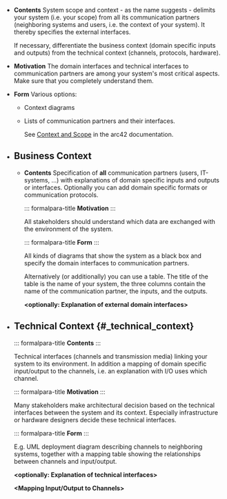 - **Contents**
  System scope and context - as the name suggests - delimits your system (i.e. your scope) from all its communication partners (neighboring systems and users, i.e. the context of your system). It thereby specifies the external interfaces.
    
  If necessary, differentiate the business context (domain specific inputs and outputs) from the technical context (channels, protocols, hardware).
- **Motivation**
  The domain interfaces and technical interfaces to communication partners are among your system's most critical aspects. Make sure that you completely understand them.
- **Form**
  Various options:
	- Context diagrams
	- Lists of communication partners and their interfaces.
	    
	  See [Context and Scope](https://docs.arc42.org/section-3/) in the arc42 documentation.
- ## Business Context
	- **Contents**
	  Specification of **all** communication partners (users, IT-systems, ...) with explanations of domain specific inputs and outputs or interfaces. Optionally you can add domain specific formats or communication protocols.
	    
	  ::: formalpara-title
	  **Motivation**
	  :::
	    
	  All stakeholders should understand which data are exchanged with the
	  environment of the system.
	    
	  ::: formalpara-title
	  **Form**
	  :::
	    
	  All kinds of diagrams that show the system as a black box and specify
	  the domain interfaces to communication partners.
	    
	  Alternatively (or additionally) you can use a table. The title of the
	  table is the name of your system, the three columns contain the name of
	  the communication partner, the inputs, and the outputs.
	    
	  **<Diagram or Table>**
	    
	  **<optionally: Explanation of external domain interfaces>**
- ## Technical Context {#_technical_context}
    
  ::: formalpara-title
  **Contents**
  :::
    
  Technical interfaces (channels and transmission media) linking your
  system to its environment. In addition a mapping of domain specific
  input/output to the channels, i.e. an explanation with I/O uses which
  channel.
    
  ::: formalpara-title
  **Motivation**
  :::
    
  Many stakeholders make architectural decision based on the technical
  interfaces between the system and its context. Especially infrastructure
  or hardware designers decide these technical interfaces.
    
  ::: formalpara-title
  **Form**
  :::
    
  E.g. UML deployment diagram describing channels to neighboring systems,
  together with a mapping table showing the relationships between channels
  and input/output.
    
  **<Diagram or Table>**
    
  **<optionally: Explanation of technical interfaces>**
    
  **<Mapping Input/Output to Channels>**